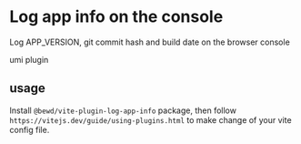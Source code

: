 # Log app info on the console

Log APP_VERSION, git commit hash and build date on the browser console

umi plugin

## usage

Install `@bewd/vite-plugin-log-app-info` package, then follow `https://vitejs.dev/guide/using-plugins.html` to make change of your vite config file.
